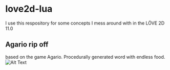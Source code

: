 # love2d-lua

I use this respository for some concepts I mess around with in the LÖVE 2D 11.0

## Agario rip off
based on the game Agario. Procedurally generated word with endless food.
![Alt Text](https://media.giphy.com/media/QLRHAHDiy9634sCYiH/giphy.gif)

